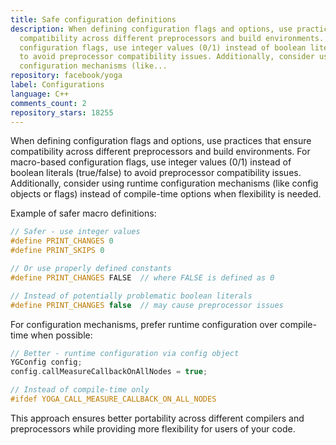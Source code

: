 ```yaml
---
title: Safe configuration definitions
description: When defining configuration flags and options, use practices that ensure
  compatibility across different preprocessors and build environments. For macro-based
  configuration flags, use integer values (0/1) instead of boolean literals (true/false)
  to avoid preprocessor compatibility issues. Additionally, consider using runtime
  configuration mechanisms (like...
repository: facebook/yoga
label: Configurations
language: C++
comments_count: 2
repository_stars: 18255
---
```


When defining configuration flags and options, use practices that ensure compatibility across different preprocessors and build environments. For macro-based configuration flags, use integer values (0/1) instead of boolean literals (true/false) to avoid preprocessor compatibility issues. Additionally, consider using runtime configuration mechanisms (like config objects or flags) instead of compile-time options when flexibility is needed.

Example of safer macro definitions:
```cpp
// Safer - use integer values
#define PRINT_CHANGES 0
#define PRINT_SKIPS 0

// Or use properly defined constants
#define PRINT_CHANGES FALSE  // where FALSE is defined as 0

// Instead of potentially problematic boolean literals
#define PRINT_CHANGES false  // may cause preprocessor issues
```

For configuration mechanisms, prefer runtime configuration over compile-time when possible:
```cpp
// Better - runtime configuration via config object
YGConfig config;
config.callMeasureCallbackOnAllNodes = true;

// Instead of compile-time only
#ifdef YOGA_CALL_MEASURE_CALLBACK_ON_ALL_NODES
```

This approach ensures better portability across different compilers and preprocessors while providing more flexibility for users of your code.